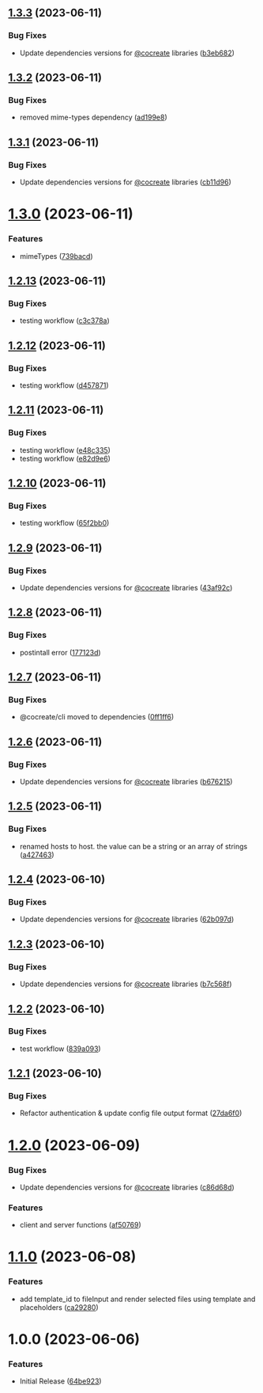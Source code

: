 ## [1.3.3](https://github.com/CoCreate-app/CoCreate-file/compare/v1.3.2...v1.3.3) (2023-06-11)


### Bug Fixes

* Update dependencies versions for [@cocreate](https://github.com/cocreate) libraries ([b3eb682](https://github.com/CoCreate-app/CoCreate-file/commit/b3eb6822d027ea1b6c37caa41680957a8f13999e))

## [1.3.2](https://github.com/CoCreate-app/CoCreate-file/compare/v1.3.1...v1.3.2) (2023-06-11)


### Bug Fixes

* removed mime-types dependency ([ad199e8](https://github.com/CoCreate-app/CoCreate-file/commit/ad199e85900e46d5e1ccea96bfa2746be255c289))

## [1.3.1](https://github.com/CoCreate-app/CoCreate-file/compare/v1.3.0...v1.3.1) (2023-06-11)


### Bug Fixes

* Update dependencies versions for [@cocreate](https://github.com/cocreate) libraries ([cb11d96](https://github.com/CoCreate-app/CoCreate-file/commit/cb11d96479aabaa10c3d655c22be442be8a4ca9a))

# [1.3.0](https://github.com/CoCreate-app/CoCreate-file/compare/v1.2.13...v1.3.0) (2023-06-11)


### Features

* mimeTypes ([739bacd](https://github.com/CoCreate-app/CoCreate-file/commit/739bacdc524646f0ec8a5065f6e84d87872b2a64))

## [1.2.13](https://github.com/CoCreate-app/CoCreate-file/compare/v1.2.12...v1.2.13) (2023-06-11)


### Bug Fixes

* testing workflow ([c3c378a](https://github.com/CoCreate-app/CoCreate-file/commit/c3c378a4f656c4a7443919837800ac93213429f6))

## [1.2.12](https://github.com/CoCreate-app/CoCreate-file/compare/v1.2.11...v1.2.12) (2023-06-11)


### Bug Fixes

* testing workflow ([d457871](https://github.com/CoCreate-app/CoCreate-file/commit/d457871e958e4cf7f93cababb61fbfa209553497))

## [1.2.11](https://github.com/CoCreate-app/CoCreate-file/compare/v1.2.10...v1.2.11) (2023-06-11)


### Bug Fixes

* testing workflow ([e48c335](https://github.com/CoCreate-app/CoCreate-file/commit/e48c33563c4b652222f6e460629468e1b3100327))
* testing workflow ([e82d9e6](https://github.com/CoCreate-app/CoCreate-file/commit/e82d9e6fa48825070511e8915c614f1e2f58f9cd))

## [1.2.10](https://github.com/CoCreate-app/CoCreate-file/compare/v1.2.9...v1.2.10) (2023-06-11)


### Bug Fixes

* testing workflow ([65f2bb0](https://github.com/CoCreate-app/CoCreate-file/commit/65f2bb0e2114e685f7e61b39a7a063cf27bc104e))

## [1.2.9](https://github.com/CoCreate-app/CoCreate-file/compare/v1.2.8...v1.2.9) (2023-06-11)


### Bug Fixes

* Update dependencies versions for [@cocreate](https://github.com/cocreate) libraries ([43af92c](https://github.com/CoCreate-app/CoCreate-file/commit/43af92c58dae418c21e601f4f1a7f00854c138d0))

## [1.2.8](https://github.com/CoCreate-app/CoCreate-file/compare/v1.2.7...v1.2.8) (2023-06-11)


### Bug Fixes

* postintall error ([177123d](https://github.com/CoCreate-app/CoCreate-file/commit/177123d915e1008a19621709a9256f0e01237b20))

## [1.2.7](https://github.com/CoCreate-app/CoCreate-file/compare/v1.2.6...v1.2.7) (2023-06-11)


### Bug Fixes

* @cocreate/cli moved to dependencies ([0ff1ff6](https://github.com/CoCreate-app/CoCreate-file/commit/0ff1ff65fc53bef839866211093db386d84f7097))

## [1.2.6](https://github.com/CoCreate-app/CoCreate-file/compare/v1.2.5...v1.2.6) (2023-06-11)


### Bug Fixes

* Update dependencies versions for [@cocreate](https://github.com/cocreate) libraries ([b676215](https://github.com/CoCreate-app/CoCreate-file/commit/b676215b195dc23f8f955de8c451c0b919c95f41))

## [1.2.5](https://github.com/CoCreate-app/CoCreate-file/compare/v1.2.4...v1.2.5) (2023-06-11)


### Bug Fixes

* renamed hosts to host. the value can be a string or an array of strings ([a427463](https://github.com/CoCreate-app/CoCreate-file/commit/a427463c3f780f26c8e8e6ac2085d8eecb049e6a))

## [1.2.4](https://github.com/CoCreate-app/CoCreate-file/compare/v1.2.3...v1.2.4) (2023-06-10)


### Bug Fixes

* Update dependencies versions for [@cocreate](https://github.com/cocreate) libraries ([62b097d](https://github.com/CoCreate-app/CoCreate-file/commit/62b097d177eee077ae6430fadbf3f2e9c5cb530b))

## [1.2.3](https://github.com/CoCreate-app/CoCreate-file/compare/v1.2.2...v1.2.3) (2023-06-10)


### Bug Fixes

* Update dependencies versions for [@cocreate](https://github.com/cocreate) libraries ([b7c568f](https://github.com/CoCreate-app/CoCreate-file/commit/b7c568fb0de2f61007516df45c1052706eba52b9))

## [1.2.2](https://github.com/CoCreate-app/CoCreate-file/compare/v1.2.1...v1.2.2) (2023-06-10)


### Bug Fixes

* test workflow ([839a093](https://github.com/CoCreate-app/CoCreate-file/commit/839a09329719f78e63d42bfa443982f35c8e5fde))

## [1.2.1](https://github.com/CoCreate-app/CoCreate-file/compare/v1.2.0...v1.2.1) (2023-06-10)


### Bug Fixes

* Refactor authentication & update config file output format ([27da6f0](https://github.com/CoCreate-app/CoCreate-file/commit/27da6f06c832bb3e153074a96a42017f0f0a3c30))

# [1.2.0](https://github.com/CoCreate-app/CoCreate-file/compare/v1.1.0...v1.2.0) (2023-06-09)


### Bug Fixes

* Update dependencies versions for [@cocreate](https://github.com/cocreate) libraries ([c86d68d](https://github.com/CoCreate-app/CoCreate-file/commit/c86d68d3ef7fa76e8f52867f7abecaa67bab8270))


### Features

* client and server functions ([af50769](https://github.com/CoCreate-app/CoCreate-file/commit/af5076902607f52c51f5a4fcca4a4a5554617b92))

# [1.1.0](https://github.com/CoCreate-app/CoCreate-file/compare/v1.0.0...v1.1.0) (2023-06-08)


### Features

* add template_id to fileInput and render selected files using template and placeholders ([ca29280](https://github.com/CoCreate-app/CoCreate-file/commit/ca292805b3b3d71e95a022cb249082ace540d33a))

# 1.0.0 (2023-06-06)


### Features

* Initial Release ([64be923](https://github.com/CoCreate-app/CoCreate-file/commit/64be92329bf44a7578f54e389be6d790ddd6afd3))
